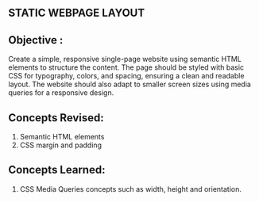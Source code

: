 ## STATIC WEBPAGE LAYOUT

## Objective :

Create a simple, responsive single-page website using semantic HTML elements to structure the content. The page should be styled with basic CSS for typography, colors, and spacing, ensuring a clean and readable layout. The website should also adapt to smaller screen sizes using media queries for a responsive design.

## Concepts Revised:

1. Semantic HTML elements
2. CSS margin and padding

## Concepts Learned:

1. CSS Media Queries concepts such as width, height and orientation.
